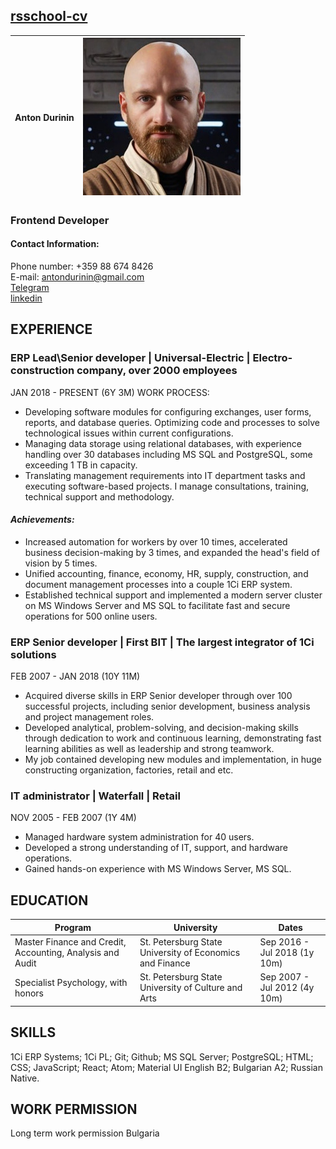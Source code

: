 ## [rsschool-cv](https://antondurinin.github.io/rsschool-cv/cv)

| Anton Durinin | ![Image](img/Anton_jedi_Img_small.jpg) |
| :------------ | -------------------------------------: |

### Frontend Developer

#### Contact Information:

Phone number: +359 88 674 8426\
E-mail: antondurinin@gmail.com\
[Telegram](https://t.me/Zemira)\
[linkedin](https://www.linkedin.com/in/anton-durinin)

## EXPERIENCE

### ERP Lead\Senior developer | Universal-Electric | Electro-construction company, over 2000 employees

JAN 2018 - PRESENT (6Y 3M) WORK PROCESS:

- Developing software modules for configuring exchanges, user forms, reports, and database queries. Optimizing code and processes to solve technological issues within current configurations.
- Managing data storage using relational databases, with experience handling over 30 databases including MS SQL and PostgreSQL, some exceeding 1 TB in capacity.
- Translating management requirements into IT department tasks and executing software-based projects. I manage consultations, training, technical support and methodology.

#### **_Achievements:_**

- Increased automation for workers by over 10 times, accelerated business decision-making by 3 times, and expanded the head's field of vision by 5 times.
- Unified accounting, finance, economy, HR, supply, construction, and document management processes into a couple 1Ci ERP system.
- Established technical support and implemented a modern server cluster on MS Windows Server and MS SQL to facilitate fast and secure operations for 500 online users.

### ERP Senior developer | First BIT | The largest integrator of 1Ci solutions

FEB 2007 - JAN 2018 (10Y 11M)

- Acquired diverse skills in ERP Senior developer through over 100 successful projects, including senior development, business analysis and project management roles.
- Developed analytical, problem-solving, and decision-making skills through dedication to work and continuous learning, demonstrating fast learning abilities as well as leadership and strong teamwork.
- My job contained developing new modules and implementation, in huge constructing organization, factories, retail and etc.

### IT administrator | Waterfall | Retail

NOV 2005 - FEB 2007 (1Y 4M)

- Managed hardware system administration for 40 users.
- Developed a strong understanding of IT, support, and hardware operations.
- Gained hands-on experience with MS Windows Server, MS SQL.

## EDUCATION

| Program                                                   | University                                               | Dates                        |
| --------------------------------------------------------- | -------------------------------------------------------- | ---------------------------- |
| Master Finance and Credit, Accounting, Analysis and Audit | St. Petersburg State University of Economics and Finance | Sep 2016 - Jul 2018 (1y 10m) |
| Specialist Psychology, with honors                        | St. Petersburg State University of Culture and Arts      | Sep 2007 - Jul 2012 (4y 10m) |

## SKILLS

1Ci ERP Systems; 1Ci PL; Git; Github;
MS SQL Server; PostgreSQL;
HTML; CSS; JavaScript; React; Atom; Material UI
English B2; Bulgarian A2; Russian Native.

## WORK PERMISSION

Long term work permission Bulgaria
